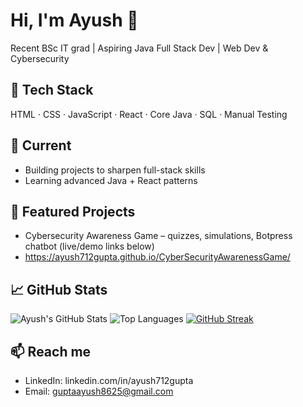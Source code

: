 # Hi, I'm Ayush 👋
Recent BSc IT grad | Aspiring Java Full Stack Dev | Web Dev & Cybersecurity

## 🚀 Tech Stack
HTML · CSS · JavaScript · React · Core Java · SQL · Manual Testing

## 🔭 Current
- Building projects to sharpen full-stack skills
- Learning advanced Java + React patterns

## 🌟 Featured Projects
- Cybersecurity Awareness Game – quizzes, simulations, Botpress chatbot (live/demo links below)
- https://ayush712gupta.github.io/CyberSecurityAwarenessGame/ 

## 📈 GitHub Stats
![Ayush's GitHub Stats](https://github-readme-stats.vercel.app/api?username=ayush712gupta&show_icons=true)
![Top Languages](https://github-readme-stats.vercel.app/api/top-langs/?username=ayush712gupta&layout=compact)
[![GitHub Streak](https://streak-stats.demolab.com/?user=ayush712gupta&theme=dark)](https://git.io/streak-stats)

## 📫 Reach me
- LinkedIn: linkedin.com/in/ayush712gupta
- Email: guptaayush8625@gmail.com
